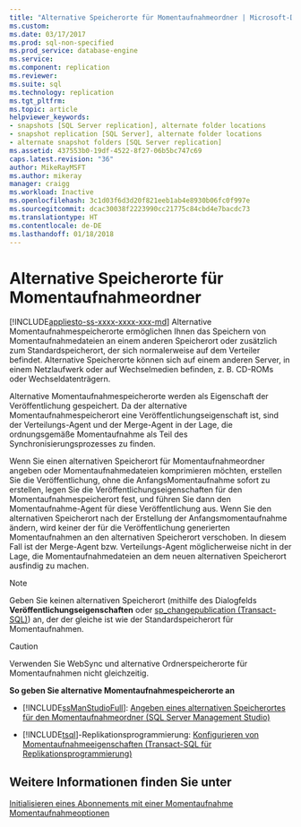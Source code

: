 ```yaml
---
title: "Alternative Speicherorte für Momentaufnahmeordner | Microsoft-Dokumentation"
ms.custom: 
ms.date: 03/17/2017
ms.prod: sql-non-specified
ms.prod_service: database-engine
ms.service: 
ms.component: replication
ms.reviewer: 
ms.suite: sql
ms.technology: replication
ms.tgt_pltfrm: 
ms.topic: article
helpviewer_keywords:
- snapshots [SQL Server replication], alternate folder locations
- snapshot replication [SQL Server], alternate folder locations
- alternate snapshot folders [SQL Server replication]
ms.assetid: 437553b0-19df-4522-8f27-06b5bc747c69
caps.latest.revision: "36"
author: MikeRayMSFT
ms.author: mikeray
manager: craigg
ms.workload: Inactive
ms.openlocfilehash: 3c1d03f6d3d20f821eeb1ab4e8930b06fc0f997e
ms.sourcegitcommit: dcac30038f2223990cc21775c84cbd4e7bacdc73
ms.translationtype: HT
ms.contentlocale: de-DE
ms.lasthandoff: 01/18/2018
---
```

# <a name="alternate-snapshot-folder-locations"></a>Alternative Speicherorte für Momentaufnahmeordner
[!INCLUDE[appliesto-ss-xxxx-xxxx-xxx-md](../../includes/appliesto-ss-xxxx-xxxx-xxx-md.md)] Alternative Momentaufnahmespeicherorte ermöglichen Ihnen das Speichern von Momentaufnahmedateien an einem anderen Speicherort oder zusätzlich zum Standardspeicherort, der sich normalerweise auf dem Verteiler befindet. Alternative Speicherorte können sich auf einem anderen Server, in einem Netzlaufwerk oder auf Wechselmedien befinden, z. B. CD-ROMs oder Wechseldatenträgern.  
  
 Alternative Momentaufnahmespeicherorte werden als Eigenschaft der Veröffentlichung gespeichert. Da der alternative Momentaufnahmespeicherort eine Veröffentlichungseigenschaft ist, sind der Verteilungs-Agent und der Merge-Agent in der Lage, die ordnungsgemäße Momentaufnahme als Teil des Synchronisierungsprozesses zu finden.  
  
 Wenn Sie einen alternativen Speicherort für Momentaufnahmeordner angeben oder Momentaufnahmedateien komprimieren möchten, erstellen Sie die Veröffentlichung, ohne die AnfangsMomentaufnahme sofort zu erstellen, legen Sie die Veröffentlichungseigenschaften für den Momentaufnahmespeicherort fest, und führen Sie dann den Momentaufnahme-Agent für diese Veröffentlichung aus. Wenn Sie den alternativen Speicherort nach der Erstellung der Anfangsmomentaufnahme ändern, wird keiner der für die Veröffentlichung generierten Momentaufnahmen an den alternativen Speicherort verschoben. In diesem Fall ist der Merge-Agent bzw. Verteilungs-Agent möglicherweise nicht in der Lage, die Momentaufnahmedateien an dem neuen alternativen Speicherort ausfindig zu machen.  
  
> [!NOTE]  
>  Geben Sie keinen alternativen Speicherort (mithilfe des Dialogfelds **Veröffentlichungseigenschaften** oder [sp_changepublication &#40;Transact-SQL&#41;](../../relational-databases/system-stored-procedures/sp-changepublication-transact-sql.md)) an, der der gleiche ist wie der Standardspeicherort für Momentaufnahmen.  
  
> [!CAUTION]  
>  Verwenden Sie WebSync und alternative Ordnerspeicherorte für Momentaufnahmen nicht gleichzeitig.  
  
 **So geben Sie alternative Momentaufnahmespeicherorte an**  
  
-   [!INCLUDE[ssManStudioFull](../../includes/ssmanstudiofull-md.md)]: [Angeben eines alternativen Speicherortes für den Momentaufnahmeordner &#40;SQL Server Management Studio&#41;](../../relational-databases/replication/publish/specify-an-alternate-snapshot-folder-location-sql-server-management-studio.md)  
  
-   [!INCLUDE[tsql](../../includes/tsql-md.md)]-Replikationsprogrammierung: [Konfigurieren von Momentaufnahmeeigenschaften &#40;Transact-SQL für Replikationsprogrammierung&#41;](../../relational-databases/replication/publish/configure-snapshot-properties-replication-transact-sql-programming.md)  
  
## <a name="see-also"></a>Weitere Informationen finden Sie unter  
 [Initialisieren eines Abonnements mit einer Momentaufnahme](../../relational-databases/replication/initialize-a-subscription-with-a-snapshot.md)   
 [Momentaufnahmeoptionen](../../relational-databases/replication/snapshot-options.md)  
  
  

